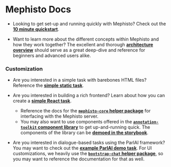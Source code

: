 <!---
  Copyright (c) Meta Platforms and its affiliates.
  This source code is licensed under the MIT license found in the
  LICENSE file in the root directory of this source tree.
-->

# Mephisto Docs

- Looking to get set-up and running quickly with Mephisto? Check out the **[10 minute quickstart](https://mephisto.ai/docs/guides/quickstart)**.

- Want to learn more about the different concepts within Mephisto and how they work together? The excellent and thorough **[architecture overview](https://mephisto.ai/docs/explanations/abstractions_overview)** should serve as a great deep-dive and reference for beginners and advanced users alike.

### Customization

- Are you interested in a simple task with barebones HTML files? Reference the **[simple static task](/examples/static_static_task/)**.

- Are you interested in building a rich frontend? Learn about how you can create a **[simple React task](/examples/static_react_task/)**.
    - Reference the docs for the **[`mephisto-core` helper package](/packages/mephisto-core/README.md)** for interfacing with the Mephisto server.
    - You may also want to use components offered in the **[`annotation-toolkit` component library](/packages/annotation-toolkit/README.md)** to get up-and-running quick. The components of the library can be **[demoed in the storybook](https://annotation-toolkit-storybook.vercel.app/)**.

- Are you interested in dialogue-based tasks using the ParlAI framework? You may want to check out the **[example ParlAI demo task](/examples/parlai_chat_task_demo/)**. For UI customizations, we heavily use the **[`bootstrap-chat` helper package](/packages/bootstrap-chat/)**, so you may want to reference the documentation for that as well.
